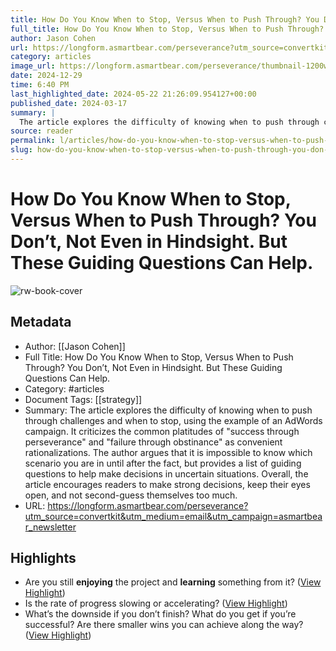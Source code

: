 ```yaml
---
title: How Do You Know When to Stop, Versus When to Push Through? You Don’t, Not Even in Hindsight. But These Guiding Questions Can Help.
full_title: How Do You Know When to Stop, Versus When to Push Through? You Don’t, Not Even in Hindsight. But These Guiding Questions Can Help.
author: Jason Cohen
url: https://longform.asmartbear.com/perseverance?utm_source=convertkit&utm_medium=email&utm_campaign=asmartbear_newsletter
category: articles
image_url: https://longform.asmartbear.com/perseverance/thumbnail-1200w.png
date: 2024-12-29
time: 6:40 PM
last_highlighted_date: 2024-05-22 21:26:09.954127+00:00
published_date: 2024-03-17
summary: |
  The article explores the difficulty of knowing when to push through challenges and when to stop, using the example of an AdWords campaign. It criticizes the common platitudes of "success through perseverance" and "failure through obstinance" as convenient rationalizations. The author argues that it is impossible to know which scenario you are in until after the fact, but provides a list of guiding questions to help make decisions in uncertain situations. Overall, the article encourages readers to make strong decisions, keep their eyes open, and not second-guess themselves too much.
source: reader
permalink: l/articles/how-do-you-know-when-to-stop-versus-when-to-push-through-you-don-t-not-even-in-hindsight-but-these-guiding-questions-can-help
slug: how-do-you-know-when-to-stop-versus-when-to-push-through-you-don-t-not-even-in-hindsight-but-these-guiding-questions-can-help
---
```

# How Do You Know When to Stop, Versus When to Push Through? You Don’t, Not Even in Hindsight. But These Guiding Questions Can Help.

![rw-book-cover](https://longform.asmartbear.com/perseverance/thumbnail-1200w.png)

## Metadata
- Author: [[Jason Cohen]]
- Full Title: How Do You Know When to Stop, Versus When to Push Through? You Don’t, Not Even in Hindsight. But These Guiding Questions Can Help.
- Category: #articles
- Document Tags: [[strategy]] 
- Summary: The article explores the difficulty of knowing when to push through challenges and when to stop, using the example of an AdWords campaign. It criticizes the common platitudes of "success through perseverance" and "failure through obstinance" as convenient rationalizations. The author argues that it is impossible to know which scenario you are in until after the fact, but provides a list of guiding questions to help make decisions in uncertain situations. Overall, the article encourages readers to make strong decisions, keep their eyes open, and not second-guess themselves too much.
- URL: https://longform.asmartbear.com/perseverance?utm_source=convertkit&utm_medium=email&utm_campaign=asmartbear_newsletter

## Highlights
- Are you still **enjoying** the project and **learning** something from it? ([View Highlight](https://read.readwise.io/read/01hyh34wjwbgxex8knt3pbdhm3))
- Is the rate of progress slowing or accelerating? ([View Highlight](https://read.readwise.io/read/01hyh34zzh0ffw1taah7wh12zp))
- What’s the downside if you don’t finish? What do you get if you’re successful? Are there smaller wins you can achieve along the way? ([View Highlight](https://read.readwise.io/read/01hyh34cdpfzapar2j1j8c1wy2))



